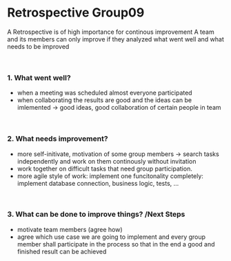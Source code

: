 # Retrospective Group09

A Retrospective is of high importance for continous improvement
A team and its members can only improve if they analyzed what went well and what needs to be improved

<br> 

### 1. What went well?
- when a meeting was scheduled almost everyone participated 
- when collaborating the results are good and the ideas can be imlemented -> good ideas, good collaboration of certain people in team 


<br> 

### 2. What needs improvement?
- more self-initivate, motivation of some group members -> search tasks independently and work on them continously without invitation
- work together on difficult tasks that need group participation. 
- more agile style of work: implement one funcitonality completely: implement database connection, business logic, tests, ... 




<br> 

### 3. What can be done to improve things?  /Next Steps
- motivate team members (agree how)
- agree which use case we are going to implement and every group member shall participate in the process so that in the end a good and finished result can be achieved 

